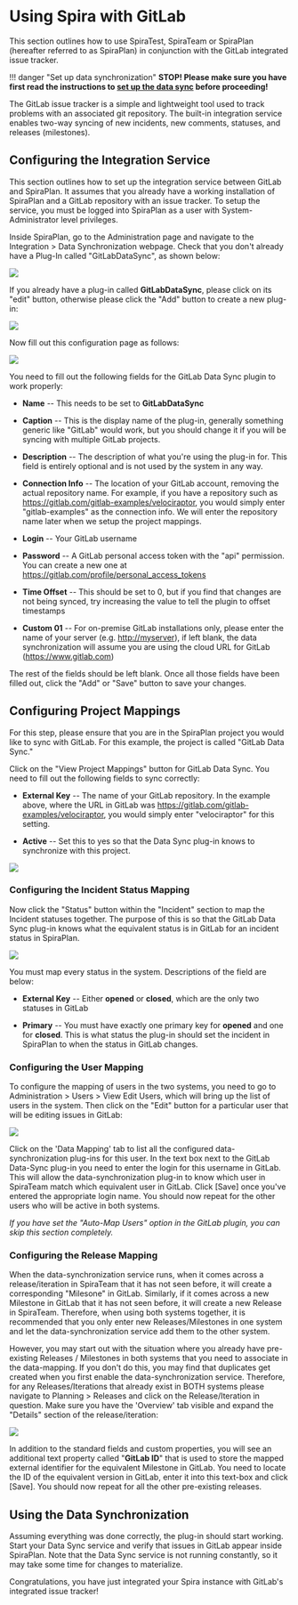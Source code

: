 # Using Spira with GitLab

This section outlines how to use SpiraTest, SpiraTeam or SpiraPlan
(hereafter referred to as SpiraPlan) in conjunction with the GitLab
integrated issue tracker.

!!! danger "Set up data synchronization"
    **STOP! Please make sure you have first read the instructions to [set up  the data sync](../Setting-up-Data-Synchronization/) before proceeding!**

The GitLab issue tracker is a simple and lightweight tool used to track
problems with an associated git repository. The built-in integration
service enables two-way syncing of new incidents, new comments,
statuses, and releases (milestones).

## Configuring the Integration Service 

This section outlines how to set up the integration service between
GitLab and SpiraPlan. It assumes that you already have a working
installation of SpiraPlan and a GitLab repository with an issue tracker.
To setup the service, you must be logged into SpiraPlan as a user with
System-Administrator level privileges.

Inside SpiraPlan, go to the Administration page and navigate to the
Integration \> Data Synchronization webpage. Check that you don't
already have a Plug-In called "GitLabDataSync", as shown below:

![](img/Using_Spira_with_GitLab_216.png)




If you already have a plug-in called **GitLabDataSync**, please click on
its "edit" button, otherwise please click the "Add" button to create a
new plug-in:

![](img/Using_Spira_with_GitLab_217.png)




Now fill out this configuration page as follows:

![](img/Using_Spira_with_GitLab_218.png)




You need to fill out the following fields for the GitLab Data Sync
plugin to work properly:

-   **Name** -- This needs to be set to **GitLabDataSync**

-   **Caption** -- This is the display name of the plug-in, generally
something generic like "GitLab" would work, but you should change it
if you will be syncing with multiple GitLab projects.

-   **Description** -- The description of what you're using the plug-in
for. This field is entirely optional and is not used by the system
in any way.

-   **Connection Info** -- The location of your GitLab account, removing
the actual repository name. For example, if you have a repository
such as <https://gitlab.com/gitlab-examples/velociraptor>, you would
simply enter "gitlab-examples" as the connection info. We will enter
the repository name later when we setup the project mappings.

-   **Login** -- Your GitLab username

-   **Password** -- A GitLab personal access token with the "api"
permission. You can create a new one at
<https://gitlab.com/profile/personal_access_tokens>

-   **Time Offset** -- This should be set to 0, but if you find that
changes are not being synced, try increasing the value to tell the
plugin to offset timestamps

-   **Custom 01** -- For on-premise GitLab installations only, please
enter the name of your server (e.g. <http://myserver>), if left
blank, the data synchronization will assume you are using the cloud
URL for GitLab (<https://www.gitlab.com>)

The rest of the fields should be left blank. Once all those fields have
been filled out, click the "Add" or "Save" button to save your changes.

## Configuring Project Mappings

For this step, please ensure that you are in the SpiraPlan project you
would like to sync with GitLab. For this example, the project is called
"GitLab Data Sync."

Click on the "View Project Mappings" button for GitLab Data Sync. You
need to fill out the following fields to sync correctly:

-   **External Key** -- The name of your GitLab repository. In the
example above, where the URL in GitLab was
<https://gitlab.com/gitlab-examples/velociraptor>, you would simply
enter "velociraptor" for this setting.

-   **Active** -- Set this to yes so that the Data Sync plug-in knows to
synchronize with this project.

![](img/Using_Spira_with_GitLab_219.png)




### Configuring the Incident Status Mapping

Now click the "Status" button within the "Incident" section to map the
Incident statuses together. The purpose of this is so that the GitLab
Data Sync plug-in knows what the equivalent status is in GitLab for an
incident status in SpiraPlan.

![](img/Using_Spira_with_GitLab_220.png)




You must map every status in the system. Descriptions of the field are
below:

-   **External Key** -- Either **opened** or **closed**, which are the
only two statuses in GitLab

-   **Primary** -- You must have exactly one primary key for **opened**
and one for **closed**. This is what status the plug-in should set
the incident in SpiraPlan to when the status in GitLab changes.

### Configuring the User Mapping

To configure the mapping of users in the two systems, you need to go to
Administration \> Users \> View Edit Users, which will bring up the list
of users in the system. Then click on the "Edit" button for a particular
user that will be editing issues in GitLab:

![](img/Using_Spira_with_GitLab_221.png)




Click on the 'Data Mapping' tab to list all the configured
data-synchronization plug-ins for this user. In the text box next to the
GitLab Data-Sync plug-in you need to enter the login for this username
in GitLab. This will allow the data-synchronization plug-in to know
which user in SpiraTeam match which equivalent user in GitLab. Click
\[Save\] once you've entered the appropriate login name. You should now
repeat for the other users who will be active in both systems.

*If you have set the "Auto-Map Users" option in the GitLab plugin, you
can skip this section completely.*

### Configuring the Release Mapping

When the data-synchronization service runs, when it comes across a
release/iteration in SpiraTeam that it has not seen before, it will
create a corresponding "Milesone" in GitLab. Similarly, if it comes
across a new Milestone in GitLab that it has not seen before, it will
create a new Release in SpiraTeam. Therefore, when using both systems
together, it is recommended that you only enter new Releases/Milestones
in one system and let the data-synchronization service add them to the
other system.

However, you may start out with the situation where you already have
pre-existing Releases / Milestones in both systems that you need to
associate in the data-mapping. If you don't do this, you may find that
duplicates get created when you first enable the data-synchronization
service. Therefore, for any Releases/Iterations that already exist in
BOTH systems please navigate to Planning \> Releases and click on the
Release/Iteration in question. Make sure you have the 'Overview' tab
visible and expand the "Details" section of the release/iteration:

![](img/Using_Spira_with_GitLab_222.png)




In addition to the standard fields and custom properties, you will see
an additional text property called "**GitLab ID**" that is used to store
the mapped external identifier for the equivalent Milestone in GitLab.
You need to locate the ID of the equivalent version in GitLab, enter it
into this text-box and click \[Save\]. You should now repeat for all the
other pre-existing releases.

## Using the Data Synchronization

Assuming everything was done correctly, the plug-in should start
working. Start your Data Sync service and verify that issues in GitLab
appear inside SpiraPlan. Note that the Data Sync service is not running
constantly, so it may take some time for changes to materialize.

Congratulations, you have just integrated your Spira instance with
GitLab's integrated issue tracker!

